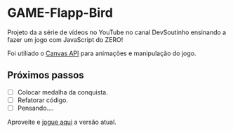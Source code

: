 # GAME-Flapp-Bird

Projeto da a série de vídeos no YouTube no canal DevSoutinho ensinando a fazer um jogo com JavaScript do ZERO!

Foi utiliado o [Canvas API](https://developer.mozilla.org/en-US/docs/Web/API/Canvas_API) para animações e manipulação do jogo.


## Próximos passos
- [ ] Colocar medalha da conquista.
- [ ] Refatorar código.
- [ ] Pensando....

Aproveite e [jogue aqui](https://antonio-pf.github.io/GAME-Flapp-Bird/)
 a versão atual.